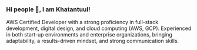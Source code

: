 ### Hi people 👋, I am Khatantuul! 

<!--
**Khatantuul/Khatantuul** is a ✨ _special_ ✨ repository because its `README.md` (this file) appears on your GitHub profile.

Here are some ideas to get you started:

- 🔭 I’m currently working on ...
- 🌱 I’m currently learning ...
- 👯 I’m looking to collaborate on ...
- 🤔 I’m looking for help with ...
- 💬 Ask me about ...
- 📫 How to reach me: ...
- 😄 Pronouns: ...
- ⚡ Fun fact: ...
-->


AWS Certified Developer with a strong proficiency in full-stack development, digital design, and cloud computing (AWS, GCP). Experienced in both start-up environments and enterprise organizations, bringing adaptability, a results-driven mindset, and strong communication skills. 

